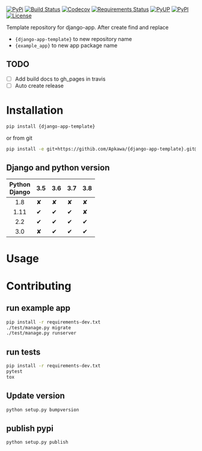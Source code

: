 [![PyPi](https://img.shields.io/pypi/v/{django-app-template}.svg)](https://pypi.python.org/pypi/{django-app-template})
[![Build Status](https://travis-ci.org/Apkawa/{django-app-template}.svg?branch=master)](https://travis-ci.org/Apkawa/{django-app-template})
[![Codecov](https://codecov.io/gh/Apkawa/{django-app-template}/branch/master/graph/badge.svg)](https://codecov.io/gh/Apkawa/{django-app-template})
[![Requirements Status](https://requires.io/github/Apkawa/{django-app-template}/requirements.svg?branch=master)](https://requires.io/github/Apkawa/{django-app-template}/requirements/?branch=master)
[![PyUP](https://pyup.io/repos/github/Apkawa/{django-app-template}/shield.svg)](https://pyup.io/repos/github/Apkawa/{django-app-template})
[![PyPI](https://img.shields.io/pypi/pyversions/{django-app-template}.svg)](https://pypi.python.org/pypi/{django-app-template})
[![License](https://img.shields.io/badge/license-MIT-blue.svg)](LICENSE)

Template repository for django-app.
After create find and replace 
* `{django-app-template}` to new repository name
* `{example_app}` to new app package name

## TODO

* [ ] Add build docs to gh_pages in travis
* [ ] Auto create release

# Installation

```bash
pip install {django-app-template}
```

or from git

```bash
pip install -e git+https://githib.com/Apkawa/{django-app-template}.git@master#egg={django-app-template}
```

## Django and python version

| Python<br/>Django | 3.5 | 3.6 | 3.7 | 3.8 |
|:-----------------:|-----|-----|-----|-----|
| 1.8               |  ✘  |  ✘  |  ✘  |  ✘  |
| 1.11              |  ✔  |  ✔  |  ✔  |  ✘  |
| 2.2               |  ✔  |  ✔  |  ✔  |  ✔  |
| 3.0               |  ✘  |  ✔  |  ✔  |  ✔  |


# Usage


# Contributing

## run example app

```bash
pip install -r requirements-dev.txt
./test/manage.py migrate
./test/manage.py runserver
```

## run tests

```bash
pip install -r requirements-dev.txt
pytest
tox
```

## Update version

```bash
python setup.py bumpversion
```

## publish pypi

```bash
python setup.py publish
```






